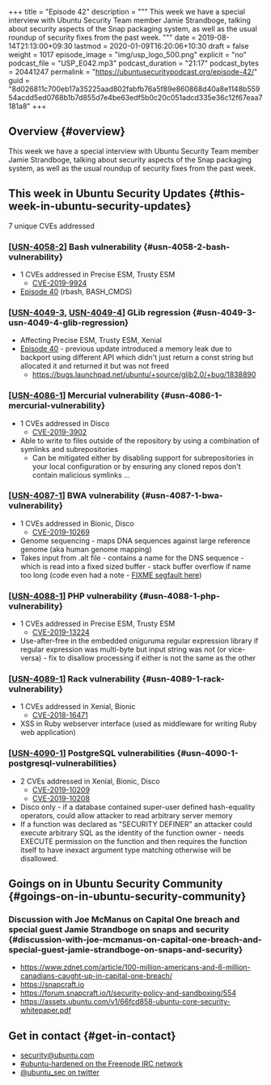 +++
title = "Episode 42"
description = """
  This week we have a special interview with Ubuntu Security Team member
  Jamie Strandboge, talking about security aspects of the Snap packaging
  system, as well as the usual roundup of security fixes from the past week.
  """
date = 2019-08-14T21:13:00+09:30
lastmod = 2020-01-09T16:20:06+10:30
draft = false
weight = 1017
episode_image = "img/usp_logo_500.png"
explicit = "no"
podcast_file = "USP_E042.mp3"
podcast_duration = "21:17"
podcast_bytes = 20441247
permalink = "https://ubuntusecuritypodcast.org/episode-42/"
guid = "8d026811c700eb17a35225aad802fabfb76a5f89e860868d40a8e1148b55954acdd5ed0768b1b7d855d7e4be63edf5b0c20c051adcd335e36c12f67eaa7181a8"
+++

## Overview {#overview}

This week we have a special interview with Ubuntu Security Team member
Jamie Strandboge, talking about security aspects of the Snap packaging
system, as well as the usual roundup of security fixes from the past week.


## This week in Ubuntu Security Updates {#this-week-in-ubuntu-security-updates}

7 unique CVEs addressed


### [[USN-4058-2](https://usn.ubuntu.com/4058-2/)] Bash vulnerability {#usn-4058-2-bash-vulnerability}

-   1 CVEs addressed in Precise ESM, Trusty ESM
    -   [CVE-2019-9924](https://people.canonical.com/~ubuntu-security/cve/CVE-2019-9924)
-   [Episode 40](https://ubuntusecuritypodcast.org/episode-40/) (rbash, BASH\_CMDS)


### [[USN-4049-3](https://usn.ubuntu.com/4049-3/), [USN-4049-4](https://usn.ubuntu.com/4049-4/)] GLib regression {#usn-4049-3-usn-4049-4-glib-regression}

-   Affecting Precise ESM, Trusty ESM, Xenial
-   [Episode 40](https://ubuntusecuritypodcast.org/episode-40/) - previous update introduced a memory leak due to backport
    using different API which didn't just return a const string but allocated
    it and returned it but was not freed
    -   <https://bugs.launchpad.net/ubuntu/+source/glib2.0/+bug/1838890>


### [[USN-4086-1](https://usn.ubuntu.com/4086-1/)] Mercurial vulnerability {#usn-4086-1-mercurial-vulnerability}

-   1 CVEs addressed in Disco
    -   [CVE-2019-3902](https://people.canonical.com/~ubuntu-security/cve/CVE-2019-3902)
-   Able to write to files outside of the repository by using a combination of symlinks and subrepositories
    -   Can be mitigated either by disabling support for subrepositories in
        your local configuration or by ensuring any cloned repos don't contain
        malicious symlinks ...


### [[USN-4087-1](https://usn.ubuntu.com/4087-1/)] BWA vulnerability {#usn-4087-1-bwa-vulnerability}

-   1 CVEs addressed in Bionic, Disco
    -   [CVE-2019-10269](https://people.canonical.com/~ubuntu-security/cve/CVE-2019-10269)
-   Genome sequencing - maps DNA sequences against large reference genome (aka human genome mapping)
-   Takes input from .alt file - contains a name for the DNS sequence - which
    is read into a fixed sized buffer - stack buffer overflow if name too
    long (code even had a note - [FIXME segfault here](https://github.com/lh3/bwa/commit/20d0a13092aa4cb73230492b05f9697d5ef0b88e#diff-4b41da18d8e305ac5b0bea6db815bc20L200))


### [[USN-4088-1](https://usn.ubuntu.com/4088-1/)] PHP vulnerability {#usn-4088-1-php-vulnerability}

-   1 CVEs addressed in Precise ESM, Trusty ESM
    -   [CVE-2019-13224](https://people.canonical.com/~ubuntu-security/cve/CVE-2019-13224)
-   Use-after-free in the embedded oniguruma regular expression library if
    regular expression was multi-byte but input string was not (or
    vice-versa) - fix to disallow processing if either is not the same as the
    other


### [[USN-4089-1](https://usn.ubuntu.com/4089-1/)] Rack vulnerability {#usn-4089-1-rack-vulnerability}

-   1 CVEs addressed in Xenial, Bionic
    -   [CVE-2018-16471](https://people.canonical.com/~ubuntu-security/cve/CVE-2018-16471)
-   XSS in Ruby webserver interface (used as middleware for writing Ruby web
    application)


### [[USN-4090-1](https://usn.ubuntu.com/4090-1/)] PostgreSQL vulnerabilities {#usn-4090-1-postgresql-vulnerabilities}

-   2 CVEs addressed in Xenial, Bionic, Disco
    -   [CVE-2019-10209](https://people.canonical.com/~ubuntu-security/cve/CVE-2019-10209)
    -   [CVE-2019-10208](https://people.canonical.com/~ubuntu-security/cve/CVE-2019-10208)
-   Disco only - if a database contained super-user defined hash-equality
    operators, could allow attacker to read arbitrary server memory
-   If a function was declared as "SECURITY DEFINER" an attacker could
    execute arbitrary SQL as the identity of the function owner - needs
    EXECUTE permission on the function and then requires the function itself
    to have inexact argument type matching otherwise will be disallowed.


## Goings on in Ubuntu Security Community {#goings-on-in-ubuntu-security-community}


### Discussion with Joe McManus on Capital One breach and special guest Jamie Strandboge on snaps and security {#discussion-with-joe-mcmanus-on-capital-one-breach-and-special-guest-jamie-strandboge-on-snaps-and-security}

-   <https://www.zdnet.com/article/100-million-americans-and-6-million-canadians-caught-up-in-capital-one-breach/>
-   <https://snapcraft.io>
-   <https://forum.snapcraft.io/t/security-policy-and-sandboxing/554>
-   <https://assets.ubuntu.com/v1/66fcd858-ubuntu-core-security-whitepaper.pdf>


## Get in contact {#get-in-contact}

-   [security@ubuntu.com](mailto:security@ubuntu.com)
-   [#ubuntu-hardened on the Freenode IRC network](http://webchat.freenode.net/#ubuntu-hardened)
-   [@ubuntu\_sec on twitter](https://twitter.com/ubuntu%5Fsec)